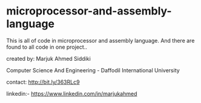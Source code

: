# microprocessor-and-assembly-language
This is all of code in microprocessor and assembly language. And there are found to all code in one project..

created by:
Marjuk Ahmed Siddiki

Computer Science And Engineering - 
Daffodil International University



contact:
http://bit.ly/363RLc9



linkedin:- https://www.linkedin.com/in/marjukahmed
